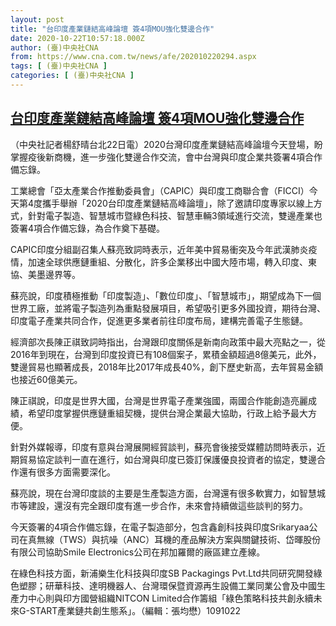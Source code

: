 ```yaml
---
layout: post
title: "台印度產業鏈結高峰論壇 簽4項MOU強化雙邊合作"
date: 2020-10-22T10:57:18.000Z
author: (臺)中央社CNA
from: https://www.cna.com.tw/news/afe/202010220294.aspx
tags: [ (臺)中央社CNA ]
categories: [ (臺)中央社CNA ]
---
```

<!--1603364238000-->
[台印度產業鏈結高峰論壇 簽4項MOU強化雙邊合作](https://www.cna.com.tw/news/afe/202010220294.aspx)
------

<div>
<div></div><div class="paragraph"><p>（中央社記者楊舒晴台北22日電）2020台灣印度產業鏈結高峰論壇今天登場，盼掌握疫後新商機，進一步強化雙邊合作交流，會中台灣與印度企業共簽署4項合作備忘錄。</p><p>工業總會「亞太產業合作推動委員會」（CAPIC）與印度工商聯合會（FICCI）今天第4度攜手舉辦「2020台印度產業鏈結高峰論壇」，除了邀請印度專家以線上方式，針對電子製造、智慧城市暨綠色科技、智慧車輛3領域進行交流，雙邊產業也簽署4項合作備忘錄，為合作奠下基礎。</p><p>CAPIC印度分組副召集人蘇亮致詞時表示，近年美中貿易衝突及今年武漢肺炎疫情，加速全球供應鏈重組、分散化，許多企業移出中國大陸市場，轉入印度、東協、美墨邊界等。</p><p>蘇亮說，印度積極推動「印度製造」、「數位印度」、「智慧城市」，期望成為下一個世界工廠，並將電子製造列為重點發展項目，希望吸引更多外國投資，期待台灣、印度電子產業共同合作，促進更多業者前往印度布局，建構完善電子生態鏈。</p><p>經濟部次長陳正祺致詞時指出，台灣跟印度關係是新南向政策中最大亮點之一，從2016年到現在，台灣到印度投資已有108個案子，累積金額超過8億美元，此外，雙邊貿易也顯著成長，2018年比2017年成長40%，創下歷史新高，去年貿易金額也接近60億美元。</p><p>陳正祺說，印度是世界大國，台灣是世界電子產業強國，兩國合作能創造亮麗成績，希望印度掌握供應鏈重組契機，提供台灣企業最大協助，行政上給予最大方便。</p><p>針對外媒報導，印度有意與台灣展開經貿談判，蘇亮會後接受媒體訪問時表示，近期貿易協定談判一直在進行，如台灣與印度已簽訂保護優良投資者的協定，雙邊合作還有很多方面需要深化。</p><p>蘇亮說，現在台灣印度談的主要是生產製造方面，台灣還有很多軟實力，如智慧城市等建設，還沒有完全跟印度有進一步合作，未來會持續做這些談判的努力。</p><p>今天簽署的4項合作備忘錄，在電子製造部分，包含鑫創科技與印度Srikaryaa公司在真無線（TWS）與抗噪（ANC）耳機的產品解決方案與關鍵技術、岱暉股份有限公司協助Smile Electronics公司在邦加羅爾的廠區建立產線。</p><p>在綠色科技方面，新浦樂生化科技與印度SB Packagings Pvt.Ltd共同研究開發綠色塑膠；研華科技、達明機器人、台灣環保暨資源再生設備工業同業公會及中國生產力中心則與印方國營組織NITCON Limited合作籌組「綠色策略科技共創永續未來G-START產業鏈共創生態系」。（編輯：張均懋）1091022</p></div>
</div>
